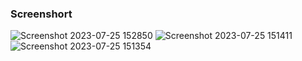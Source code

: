 ### Screenshort

![Screenshot 2023-07-25 152850](https://github.com/partho1999/Ostad-traning/assets/57463173/4d3467ff-9de5-4d81-a545-667e8e53ae7a)
![Screenshot 2023-07-25 151411](https://github.com/partho1999/Ostad-traning/assets/57463173/285ab763-e013-40dd-88cc-481587edfe50)
![Screenshot 2023-07-25 151354](https://github.com/partho1999/Ostad-traning/assets/57463173/46db6113-f0fc-4ee0-9d0f-81f03753f00c)


